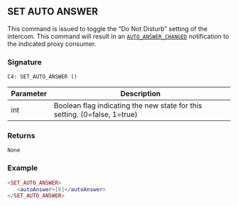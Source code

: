 ## SET AUTO ANSWER

This command is issued to toggle the “Do Not Disturb” setting of the intercom. This command will result in an [`AUTO_ANSWER_CHANGED`][1] notification to the indicated proxy consumer.


### Signature

`C4: SET_AUTO_ANSWER ()`


| Parameter | Description |
| --- | --- |
| int | Boolean flag indicating the new state for this setting. (0=false, 1=true) |


### Returns

`None`

### Example

```lua
<SET_AUTO_ANSWER>
   <autoAnswer>[0]</autoAnswer>
</SET_AUTO_ANSWER>
```

[1]:	https://control4.github.io/docs-driverworks-proxyprotocol/#auto-answer-changed